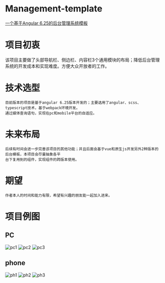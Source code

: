 <!--
 * @Description: TODO 
 * @Author: zb
 * @Date: 2019-10-28 00:22:42
 * @LastEditors: zb
 * @LastEditTime: 2019-10-28 00:25:26
 -->
# Management-template

<a href="https://shellchang.github.io/management-template/index.html" target="_blank">一个基于Angular 6.25的后台管理系统模板</a>

# 项目初衷
  该项目主要做了头部导航栏、侧边栏、内容栏3个通用模块的布局；降低后台管理系统的开发成本和实现难度。方便大众开放者的工作。
  
# 技术选型
    目前版本的项目是基于angular 6.25版本开发的；主要选用了angular、scss、typescript技术，基于webpack环境开发。
    通过媒体查询语句，实现在pc和mobile平台的自适应。
# 未来布局
    后续有时间会进一步完善该项目的其他功能；并且后面会基于vue和原生js开发另外2种版本的后台模板，本项目会尽量抽象各平
    台下复用到的组件，实现组件的跨版本使用。
# 期望
    作者本人的时间和能力有限，希望有兴趣的朋友能一起加入进来。

# 项目例图
## PC
![pc1](../../blob/master/src/assets/demo/6.png?raw=true)
![pc2](../../blob/master/src/assets/demo/5.png?raw=true)
![pc3](../../blob/master/src/assets/demo/4.png?raw=true)
## phone
![ph1](../../blob/master/src/assets/demo/2.png?raw=true)
![ph2](../../blob/master/src/assets/demo/1.png?raw=true)
![ph3](../../blob/master/src/assets/demo/3.png?raw=true)


